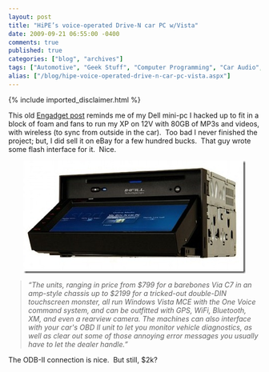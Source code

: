 ```yaml
---
layout: post
title: "HiPE’s voice-operated Drive-N car PC w/Vista"
date: 2009-09-21 06:55:00 -0400
comments: true
published: true
categories: ["blog", "archives"]
tags: ["Automotive", "Geek Stuff", "Computer Programming", "Car Audio", "Car PC"]
alias: ["/blog/hipe-voice-operated-drive-n-car-pc-vista.aspx"]
---
```

<!-- more -->

{% include imported_disclaimer.html %}

<P>This old <A href="http://www.engadget.com/2007/04/24/hipe-intros-voice-operated-drive-n-car-pcs-with-vista-mce/" target=_blank mce_href="http://www.engadget.com/2007/04/24/hipe-intros-voice-operated-drive-n-car-pcs-with-vista-mce/">Engadget post</A> reminds me of my Dell mini-pc I hacked up to fit in a block of foam and fans to run my XP on 12V with 80GB of MP3s and videos, with wireless (to sync from outside in the car).&nbsp; Too bad I never finished the project; but, I did sell it on eBay for a few hundred bucks.&nbsp; That guy wrote some flash interface for it.&nbsp; Nice.</P>
<P><A href="/blog/archives/images/HiPEsvoiceoperatedDriveNcarPCwVista_28F7/hipedriven.jpg" mce_href="/blog/archives/images/HiPEsvoiceoperatedDriveNcarPCwVista_28F7/hipedriven.jpg"><IMG style="BORDER-BOTTOM: 0px; BORDER-LEFT: 0px; DISPLAY: block; FLOAT: none; MARGIN-LEFT: auto; BORDER-TOP: 0px; MARGIN-RIGHT: auto; BORDER-RIGHT: 0px" title=hipe-drive-n border=0 alt=hipe-drive-n src="/blog/archives/images/HiPEsvoiceoperatedDriveNcarPCwVista_28F7/hipedriven_thumb.jpg" width=444 height=226 mce_src="/blog/archives/images/HiPEsvoiceoperatedDriveNcarPCwVista_28F7/hipedriven_thumb.jpg"></A> </P>
<BLOCKQUOTE>
<P><EM>“The units, ranging in price from $799 for a barebones Via C7 in an amp-style chassis up to $2199 for a tricked-out double-DIN touchscreen monster, all run Windows Vista MCE with the One Voice command system, and can be outfitted with GPS, WiFi, Bluetooth, XM, and even a rearview camera. The machines can also interface with your car's OBD II unit to let you monitor vehicle diagnostics, as well as clear out some of those annoying error messages you usually have to let the dealer handle.”</EM></P></BLOCKQUOTE>
<P>The ODB-II connection is nice.&nbsp; But still, $2k?</P>
